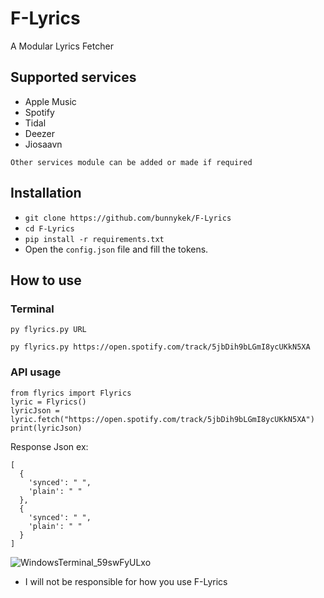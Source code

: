# F-Lyrics
A Modular Lyrics Fetcher

## Supported services
- Apple Music
- Spotify
- Tidal
- Deezer
- Jiosaavn

`Other services module can be added or made if required`

## Installation
- `git clone https://github.com/bunnykek/F-Lyrics`
- `cd F-Lyrics`
- `pip install -r requirements.txt`
- Open the `config.json` file and fill the tokens.

## How to use
### Terminal
`py flyrics.py URL`    
```
py flyrics.py https://open.spotify.com/track/5jbDih9bLGmI8ycUKkN5XA
```

### API usage
```
from flyrics import Flyrics
lyric = Flyrics()
lyricJson = lyric.fetch("https://open.spotify.com/track/5jbDih9bLGmI8ycUKkN5XA")
print(lyricJson)
```
Response Json ex:
```
[
  {
    'synced': " ",
    'plain': " "
  },
  {
    'synced': " ",
    'plain': " "
  }
]
```

![WindowsTerminal_59swFyULxo](https://github.com/bunnykek/F-Lyrics/assets/67633271/b05c4c33-0f3f-4c11-ae58-46323ba92c9e)


- I will not be responsible for how you use F-Lyrics
